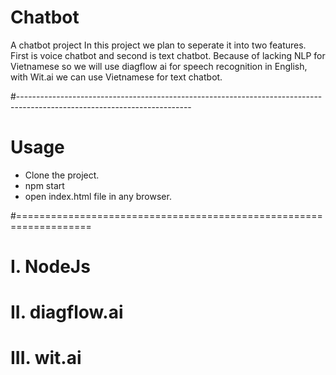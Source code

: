 # Chatbot
A chatbot project
In this project we plan to seperate it into two features. First is voice chatbot and second is text chatbot. Because of lacking NLP for Vietnamese so we will use diagflow ai for speech recognition in English, with Wit.ai we can use Vietnamese for text chatbot.

#-------------------------------------------------------------------------------------------------------------------------

# Usage 
- Clone the project.
- npm start
- open index.html file in any browser.

#===================================================================
# I. NodeJs
# II. diagflow.ai
# III. wit.ai
